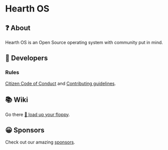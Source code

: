 # Hearth OS
## ❓ About
Hearth OS is an Open Source operating system with community put in mind.

## 🤖 Developers
### Rules
[Citizen Code of Conduct](community/CODE_OF_CONDUCT.md) and [Contributing guidelines](community/CONTRIBUTING.md).

## 📚 Wiki
Go there [💾 load up your floppy](https://github.com/Hearth-OS/hearth-os.github.io/wiki).

## 😀 Sponsors
Check out our amazing [sponsors](sponsors.md).
